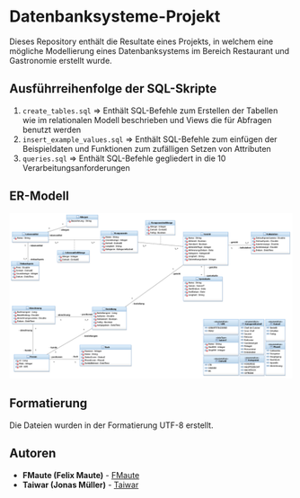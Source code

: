 # Datenbanksysteme-Projekt
Dieses Repository enthält die Resultate eines Projekts, in welchem eine mögliche Modellierung eines Datenbanksystems im Bereich Restaurant und Gastronomie erstellt wurde.

## Ausführreihenfolge der SQL-Skripte

1. `create_tables.sql` => Enthält SQL-Befehle zum Erstellen der Tabellen wie im relationalen Modell beschrieben und Views die für Abfragen benutzt werden
2. `insert_example_values.sql` => Enthält SQL-Befehle zum einfügen der Beispieldaten und Funktionen zum zufälligen Setzen von Attributen
3. `queries.sql` => Enthält SQL-Befehle gegliedert in die 10 Verarbeitungsanforderungen

## ER-Modell
<img src="ER-Modell_220720.png?raw=true" alt="ER-Modell" width="800"/>

## Formatierung
Die Dateien wurden in der Formatierung UTF-8 erstellt.

## Autoren

* **FMaute (Felix Maute)** - [FMaute](https://github.com/maudeees)
* **Taiwar (Jonas Müller)** - [Taiwar](https://github.com/Taiwar)
